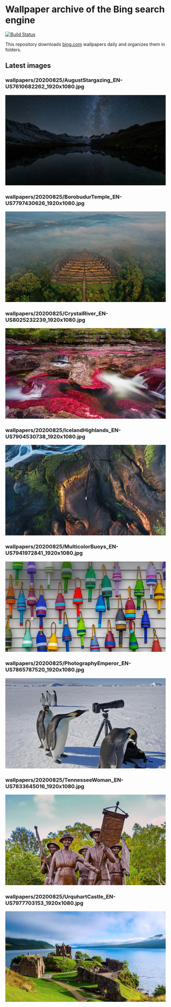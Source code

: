 # Wallpaper archive of the Bing search engine

[![Build Status](https://travis-ci.org/kijart/bing-daily-images-dl.svg?branch=wallpapers)](https://travis-ci.org/kijart/bing-daily-images-dl)

This repository downloads [bing.com](https://www.bing.com) wallpapers daily and organizes them in folders.

## Latest images

<!-- Wallpapers -->

### wallpapers/20200825/AugustStargazing_EN-US7610682262_1920x1080.jpg

![wallpapers/20200825/AugustStargazing_EN-US7610682262_1920x1080.jpg](wallpapers/20200825/AugustStargazing_EN-US7610682262_1920x1080.jpg)

### wallpapers/20200825/BorobudurTemple_EN-US7797430626_1920x1080.jpg

![wallpapers/20200825/BorobudurTemple_EN-US7797430626_1920x1080.jpg](wallpapers/20200825/BorobudurTemple_EN-US7797430626_1920x1080.jpg)

### wallpapers/20200825/CrystalRiver_EN-US8025232239_1920x1080.jpg

![wallpapers/20200825/CrystalRiver_EN-US8025232239_1920x1080.jpg](wallpapers/20200825/CrystalRiver_EN-US8025232239_1920x1080.jpg)

### wallpapers/20200825/IcelandHighlands_EN-US7904530738_1920x1080.jpg

![wallpapers/20200825/IcelandHighlands_EN-US7904530738_1920x1080.jpg](wallpapers/20200825/IcelandHighlands_EN-US7904530738_1920x1080.jpg)

### wallpapers/20200825/MulticolorBuoys_EN-US7941972841_1920x1080.jpg

![wallpapers/20200825/MulticolorBuoys_EN-US7941972841_1920x1080.jpg](wallpapers/20200825/MulticolorBuoys_EN-US7941972841_1920x1080.jpg)

### wallpapers/20200825/PhotographyEmperor_EN-US7865787520_1920x1080.jpg

![wallpapers/20200825/PhotographyEmperor_EN-US7865787520_1920x1080.jpg](wallpapers/20200825/PhotographyEmperor_EN-US7865787520_1920x1080.jpg)

### wallpapers/20200825/TennesseeWoman_EN-US7833645016_1920x1080.jpg

![wallpapers/20200825/TennesseeWoman_EN-US7833645016_1920x1080.jpg](wallpapers/20200825/TennesseeWoman_EN-US7833645016_1920x1080.jpg)

### wallpapers/20200825/UrquhartCastle_EN-US7977703153_1920x1080.jpg

![wallpapers/20200825/UrquhartCastle_EN-US7977703153_1920x1080.jpg](wallpapers/20200825/UrquhartCastle_EN-US7977703153_1920x1080.jpg)

